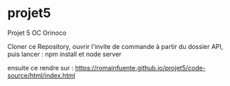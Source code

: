 # projet5
Projet 5 OC Orinoco

Cloner ce Repository, ouvrir l'invite de commande à partir du dossier API, 
puis lancer : 
npm install 
et node server  

ensuite ce rendre sur : https://romainfuente.github.io/projet5/code-source/html/index.html